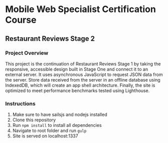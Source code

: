 # Mobile Web Specialist Certification Course
## Restaurant Reviews Stage 2
### Project Overview
This project is the continuation of Restaurant Reviews Stage 1 by taking the responsive, accessible design built in Stage One and connect it to an external server. It uses asynchronous JavaScript to request JSON data from the server. Store data received from the server in an offline database using IndexedDB, which will create an app shell architecture. Finally, the site is optimized to meet performance benchmarks tested using Lighthouse.

### Instructions
1. Make sure to have sailsjs and nodejs installed
2. Clone this repository
3. Run `npm install` to install all dependencies
4. Navigate to root folder and run `gulp`
5. Site is served on localhost:1337
